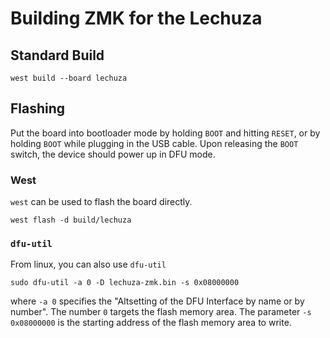 # Building ZMK for the Lechuza

## Standard Build

```
west build --board lechuza
```

## Flashing

Put the board into bootloader mode by holding `BOOT` and hitting `RESET`, or by holding `BOOT` while plugging in the
USB cable. Upon releasing the `BOOT` switch, the device should power up in DFU mode.

### West
`west` can be used to flash the board directly.

```
west flash -d build/lechuza
```
### `dfu-util`
From linux, you can also use `dfu-util`

```
sudo dfu-util -a 0 -D lechuza-zmk.bin -s 0x08000000
```

where `-a 0` specifies the "Altsetting of the DFU Interface by name or by number". The number `0` targets the flash
memory area. The parameter `-s 0x08000000` is the starting address of the flash memory area to write.
